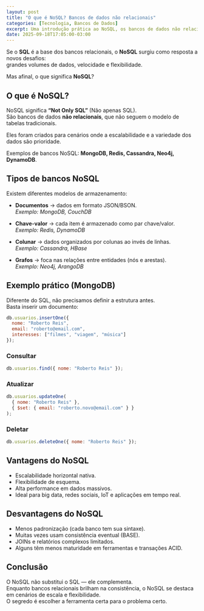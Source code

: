 ```yaml
---
layout: post
title: "O que é NoSQL? Bancos de dados não relacionais"
categories: [Tecnologia, Bancos de Dados]
excerpt: Uma introdução prática ao NoSQL, os bancos de dados não relacionais criados para lidar com escalabilidade e flexibilidade de dados.
date: 2025-09-18T17:05:00-03:00
---
```


Se o **SQL** é a base dos bancos relacionais, o **NoSQL** surgiu como resposta a novos desafios:  
grandes volumes de dados, velocidade e flexibilidade.  

Mas afinal, o que significa **NoSQL**?

## O que é NoSQL?
NoSQL significa **“Not Only SQL”** (Não apenas SQL).  
São bancos de dados **não relacionais**, que não seguem o modelo de tabelas tradicionais.  

Eles foram criados para cenários onde a escalabilidade e a variedade dos dados são prioridade.

Exemplos de bancos NoSQL: **MongoDB, Redis, Cassandra, Neo4j, DynamoDB**.

## Tipos de bancos NoSQL
Existem diferentes modelos de armazenamento:

- **Documentos** → dados em formato JSON/BSON.  
  *Exemplo: MongoDB, CouchDB*  

- **Chave-valor** → cada item é armazenado como par chave/valor.  
  *Exemplo: Redis, DynamoDB*  

- **Colunar** → dados organizados por colunas ao invés de linhas.  
  *Exemplo: Cassandra, HBase*  

- **Grafos** → foca nas relações entre entidades (nós e arestas).  
  *Exemplo: Neo4j, ArangoDB*  

## Exemplo prático (MongoDB)
Diferente do SQL, não precisamos definir a estrutura antes.  
Basta inserir um documento:

```javascript
db.usuarios.insertOne({
  nome: "Roberto Reis",
  email: "roberto@email.com",
  interesses: ["filmes", "viagem", "música"]
});
```

### Consultar
```javascript
db.usuarios.find({ nome: "Roberto Reis" });
```

### Atualizar

```javascript
db.usuarios.updateOne(
  { nome: "Roberto Reis" },
  { $set: { email: "roberto.novo@email.com" } }
);
```

### Deletar

```javascript
db.usuarios.deleteOne({ nome: "Roberto Reis" });
```

## Vantagens do NoSQL

- Escalabilidade horizontal nativa.
- Flexibilidade de esquema.
- Alta performance em dados massivos.
- Ideal para big data, redes sociais, IoT e aplicações em tempo real.

## Desvantagens do NoSQL

- Menos padronização (cada banco tem sua sintaxe).
- Muitas vezes usam consistência eventual (BASE).
- JOINs e relatórios complexos limitados.
- Alguns têm menos maturidade em ferramentas e transações ACID.

## Conclusão

O NoSQL não substitui o SQL — ele complementa.<br>
Enquanto bancos relacionais brilham na consistência, o NoSQL se destaca em cenários de escala e flexibilidade.<br>
O segredo é escolher a ferramenta certa para o problema certo.